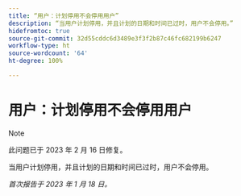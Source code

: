 ```yaml
---
title: “用户：计划停用不会停用用户”
description: “当用户计划停用，并且计划的日期和时间已过时，用户不会停用。”
hidefromtoc: true
source-git-commit: 32d55cddc6d3489e3f3f2b87c46fc682199b6247
workflow-type: ht
source-wordcount: '64'
ht-degree: 100%

---
```



# 用户：计划停用不会停用用户

>[!NOTE]
>
>此问题已于 2023 年 2 月 16 日修复。

当用户计划停用，并且计划的日期和时间已过时，用户不会停用。

_首次报告于 2023 年 1 月 18 日。_


